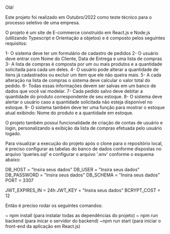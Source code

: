 Olá!

Este projeto foi realizado em Outubro/2022 como teste técnico para o processo seletivo de uma empresa.

O projeto é um site de E-commerce construído em React.js e Node.js (utilizando Typescript e Orientação a objetos) e é composto pelos seguintes requisitos:

1- O sistema deve ter um formulário de cadastro de pedidos
2- O usuário deve entrar com Nome do Cliente, Data de Entrega e uma lista de compras
3- A lista de compras é composta por um ou mais produtos e a quantidade solicitada para cada um deles.
4- O usuário pode alterar a quantidade de itens já cadastrados ou excluir um item que ele não queira mais.
5- A cada alteração na lista de compras o sistema deve calcular o valor total do pedido.
6- Todas essas informações devem ser salvas em um banco de dados que você vai modelar.
7- Cada pedido salvo deve debitar a quantidade do produto correspondente de seu estoque.
8- O sistema deve alertar o usuário caso a quantidade solicitada não esteja disponível no estoque.
9- O sistema também deve ter uma função para mostrar o estoque atual exibindo: Nome do produto e a quantidade em estoque.

O projeto também possui funcionalidade de criação de contas de usuário e login, personalizando a exibição da lista de compras efetuada pelo usuário logado.

Para visualizar a execução do projeto após o clone para o repositório local, é preciso configurar as tabelas do banco de dados conforme dispostas no arquivo 'queries.sql' e configurar o arquivo '.env' conforme o esquema abaixo:

DB_HOST = "Insira seus dados"
DB_USER = "Insira seus dados"
DB_PASSWORD = "Insira seus dados"
DB_SCHEMA = "Insira seus dados"
PORT = 3307

JWT_EXPIRES_IN = 24h
JWT_KEY = "Insira seus dados"
BCRYPT_COST = 12

Então é preciso rodar os seguintes comandos:

~ npm install (para instalar todas as dependências do projeto)
~ npm run backend (para inicar o servidor do backend)
~npm run start (para iniciar o front-end da aplicação em React.js)


